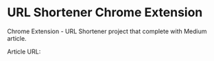 # URL Shortener Chrome Extension
Chrome Extension - URL Shortener project that complete with Medium article.

Article URL: 

